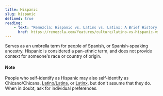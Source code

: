 ```yaml
---
title: Hispanic
slug: hispanic
defined: true
reading:
    - text: "Remezcla: Hispanic vs. Latino vs. Latinx: A Brief History of How These Words Originated"
      href: https://remezcla.com/features/culture/latino-vs-hispanic-vs-latinx-how-these-words-originated/
---
```


Serves as an umbrella term for people of Spanish, or Spanish-speaking ancestry. Hispanic is considered a pan-ethnic term, and does not provide context for someone's race or country of origin.

#### Note
People who self-identify as Hispanic may also self-identify as Chicano/Chicana, [Latino/Latina](#/latino), or [Latinx](#/latinx), but don't assume that they do. When in doubt, ask for individual preferences.